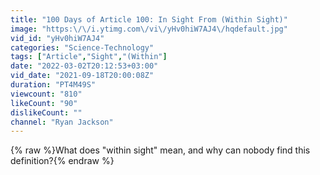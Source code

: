 ```yaml
---
title: "100 Days of Article 100: In Sight From (Within Sight)"
image: "https:\/\/i.ytimg.com\/vi\/yHv0hiW7AJ4\/hqdefault.jpg"
vid_id: "yHv0hiW7AJ4"
categories: "Science-Technology"
tags: ["Article","Sight","(Within"]
date: "2022-03-02T20:12:53+03:00"
vid_date: "2021-09-18T20:00:08Z"
duration: "PT4M49S"
viewcount: "810"
likeCount: "90"
dislikeCount: ""
channel: "Ryan Jackson"
---
```

{% raw %}What does &quot;within sight&quot; mean, and why can nobody find this definition?{% endraw %}
